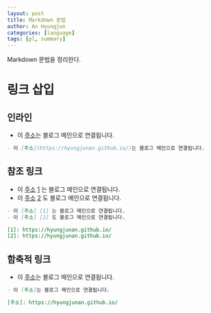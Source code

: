 ```yaml
---
layout: post
title: Markdown 문법
author: An Hyungjun
categories: [language]
tags: [pl, summary]
---
```


Markdown 문법을 정리한다.

# 링크 삽입

## 인라인
- 이 [주소](https://hyungjunan.github.io/)는 블로그 메인으로 연결됩니다.

```markdown
- 이 [주소](https://hyungjunan.github.io/)는 블로그 메인으로 연결됩니다.
```

## 참조 링크
- 이 [주소] [1] 는 블로그 메인으로 연결됩니다.
- 이 [주소] [2] 도 블로그 메인으로 연결됩니다.

[1]: https://hyungjunan.github.io/
[2]: https://hyungjunan.github.io/

```markdown
- 이 [주소] [1] 는 블로그 메인으로 연결됩니다.
- 이 [주소] [2] 도 블로그 메인으로 연결됩니다.

[1]: https://hyungjunan.github.io/
[2]: https://hyungjunan.github.io/
```

## 함축적 링크
- 이 [주소]는 블로그 메인으로 연결됩니다.

[주소]: https://hyungjunan.github.io/

```markdown
- 이 [주소]는 블로그 메인으로 연결됩니다.

[주소]: https://hyungjunan.github.io/
```
